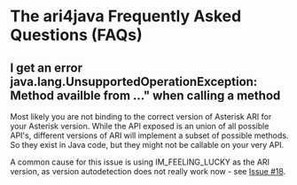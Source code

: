 The ari4java Frequently Asked Questions (FAQs)
==============================================

I get an error java.lang.UnsupportedOperationException: Method availble from ..." when calling a method
-------------------------------------------------------------------------------------------------------

Most likely you are not binding to the correct version of Asterisk ARI for your Asterisk version. 
While the API exposed is an union of all possible API's, different versions of ARI will implement
a subset of possible methods. So they exist in Java code, but they might not be callable on your very API.

A common cause for this issue is using IM_FEELING_LUCKY as the ARI version, as version autodetection does not
really work now - see [Issue #18](https://github.com/l3nz/ari4java/issues/18).




